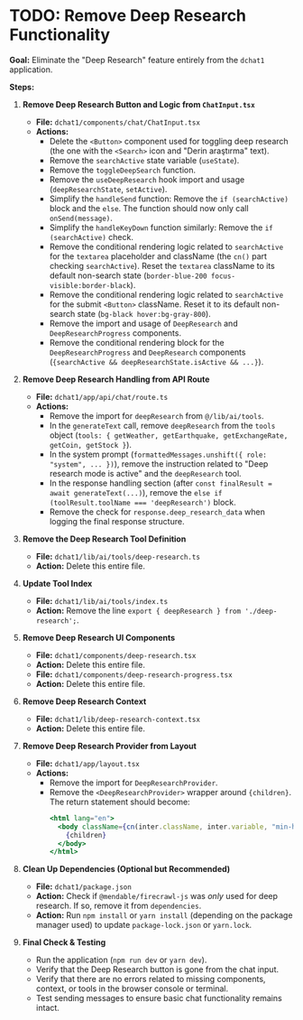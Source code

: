 # TODO: Remove Deep Research Functionality

**Goal:** Eliminate the "Deep Research" feature entirely from the `dchat1` application.

**Steps:**

1.  **Remove Deep Research Button and Logic from `ChatInput.tsx`**
    *   **File:** `dchat1/components/chat/ChatInput.tsx`
    *   **Actions:**
        *   Delete the `<Button>` component used for toggling deep research (the one with the `<Search>` icon and "Derin araştırma" text).
        *   Remove the `searchActive` state variable (`useState`).
        *   Remove the `toggleDeepSearch` function.
        *   Remove the `useDeepResearch` hook import and usage (`deepResearchState`, `setActive`).
        *   Simplify the `handleSend` function: Remove the `if (searchActive)` block and the `else`. The function should now only call `onSend(message)`.
        *   Simplify the `handleKeyDown` function similarly: Remove the `if (searchActive)` check.
        *   Remove the conditional rendering logic related to `searchActive` for the `textarea` placeholder and className (the `cn()` part checking `searchActive`). Reset the `textarea` className to its default non-search state (`border-blue-200 focus-visible:border-black`).
        *   Remove the conditional rendering logic related to `searchActive` for the submit `<Button>` className. Reset it to its default non-search state (`bg-black hover:bg-gray-800`).
        *   Remove the import and usage of `DeepResearch` and `DeepResearchProgress` components.
        *   Remove the conditional rendering block for the `DeepResearchProgress` and `DeepResearch` components (`{searchActive && deepResearchState.isActive && ...}`).

2.  **Remove Deep Research Handling from API Route**
    *   **File:** `dchat1/app/api/chat/route.ts`
    *   **Actions:**
        *   Remove the import for `deepResearch` from `@/lib/ai/tools`.
        *   In the `generateText` call, remove `deepResearch` from the `tools` object (`tools: { getWeather, getEarthquake, getExchangeRate, getCoin, getStock }`).
        *   In the system prompt (`formattedMessages.unshift({ role: "system", ... })`), remove the instruction related to "Deep research mode is active" and the `deepResearch` tool.
        *   In the response handling section (after `const finalResult = await generateText(...)`), remove the `else if (toolResult.toolName === 'deepResearch')` block.
        *   Remove the check for `response.deep_research_data` when logging the final response structure.

3.  **Remove the Deep Research Tool Definition**
    *   **File:** `dchat1/lib/ai/tools/deep-research.ts`
    *   **Action:** Delete this entire file.

4.  **Update Tool Index**
    *   **File:** `dchat1/lib/ai/tools/index.ts`
    *   **Action:** Remove the line `export { deepResearch } from './deep-research';`.

5.  **Remove Deep Research UI Components**
    *   **File:** `dchat1/components/deep-research.tsx`
    *   **Action:** Delete this entire file.
    *   **File:** `dchat1/components/deep-research-progress.tsx`
    *   **Action:** Delete this entire file.

6.  **Remove Deep Research Context**
    *   **File:** `dchat1/lib/deep-research-context.tsx`
    *   **Action:** Delete this entire file.

7.  **Remove Deep Research Provider from Layout**
    *   **File:** `dchat1/app/layout.tsx`
    *   **Actions:**
        *   Remove the import for `DeepResearchProvider`.
        *   Remove the `<DeepResearchProvider>` wrapper around `{children}`. The return statement should become:
            ```jsx
            <html lang="en">
              <body className={cn(inter.className, inter.variable, "min-h-screen bg-foreground/5")}>
                {children}
              </body>
            </html>
            ```

8.  **Clean Up Dependencies (Optional but Recommended)**
    *   **File:** `dchat1/package.json`
    *   **Action:** Check if `@mendable/firecrawl-js` was *only* used for deep research. If so, remove it from `dependencies`.
    *   **Action:** Run `npm install` or `yarn install` (depending on the package manager used) to update `package-lock.json` or `yarn.lock`.

9.  **Final Check & Testing**
    *   Run the application (`npm run dev` or `yarn dev`).
    *   Verify that the Deep Research button is gone from the chat input.
    *   Verify that there are no errors related to missing components, context, or tools in the browser console or terminal.
    *   Test sending messages to ensure basic chat functionality remains intact.